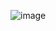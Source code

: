 ![image](https://github.com/yaniv242/specilwindowcheckex1b/assets/154590609/b5e80dcd-0687-41f1-94f9-327795bd9647)
